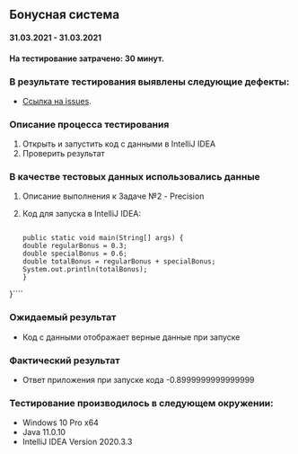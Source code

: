 ## Бонусная система

#### 31.03.2021 - 31.03.2021

#### На тестирование затрачено: 30 минут.

### В результате тестирования выявлены следующие дефекты:

- [Ссылка на issues](https://github.com/Dmitry-30101990/DZ-JAVA-2.2/issues/1).


### Описание процесса тестирования
1. Открыть и запустить код c данными в IntelliJ IDEA
2. Проверить результат





### В качестве тестовых данных использовались данные
1. Описание выполнения к Задаче №2 - Precision

2. Код для запуска в IntelliJ IDEA:
   ````public class Main {
   
   public static void main(String[] args) {
   double regularBonus = 0.3;
   double specialBonus = 0.6;
   double totalBonus = regularBonus + specialBonus;
   System.out.println(totalBonus);
   }
}````


### Ожидаемый результат
- Код с данными отображает верные данные при запуске

### Фактический результат
- Ответ приложения при запуске кода -0.8999999999999999

### Тестирование производилось в следующем окружении:
- Windows 10 Pro x64
- Java 11.0.10
- IntelliJ IDEA Version 2020.3.3